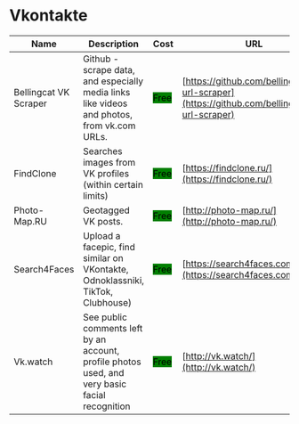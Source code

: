 # Vkontakte

| Name | Description | Cost | URL |
| --- | --- | --- | --- |
| Bellingcat VK Scraper | Github - scrape data, and especially media links like videos and photos, from vk.com URLs. | <mark style="background-color:green;">Free</mark> | [https://github.com/bellingcat/vk-url-scraper](https://github.com/bellingcat/vk-url-scraper) |
| FindClone | Searches images from VK profiles (within certain limits) | <mark style="background-color:green;">Free</mark> | [https://findclone.ru/](https://findclone.ru/) |
| Photo-Map.RU | Geotagged VK posts. | <mark style="background-color:green;">Free</mark> | [http://photo-map.ru/](http://photo-map.ru/) |
| Search4Faces | Upload a facepic, find similar on VKontakte, Odnoklassniki, TikTok, Clubhouse) | <mark style="background-color:green;">Free</mark> | [https://search4faces.com](https://search4faces.com) |
| Vk.watch | See public comments left by an account, profile photos used, and very basic facial recognition | <mark style="background-color:green;">Free</mark> | [http://vk.watch/](http://vk.watch/) |